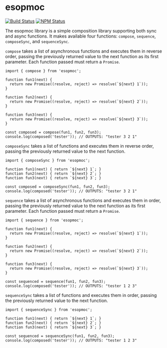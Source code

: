 # esopmoc

[![Build Status](https://travis-ci.org/mbrio/esopmoc.svg?branch=master)](https://travis-ci.org/mbrio/esopmoc)
[![NPM Status](https://nodei.co/npm/esopmoc.png?downloads=true)](https://npmjs.org/package/esopmoc)

The esopmoc library is a simple composition library supporting both sync and
async functions. It makes available four functions: `compose`, `sequence`,
`composeSync`, and `sequenceSync`.

`compose` takes a list of asynchronous functions and executes them in reverse
order, passing the previously returned value to the next function as its first
parameter. Each function passed must return a `Promise`.

```
import { compose } from 'esopmoc';

function fun1(next) {
  return new Promise((resolve, reject) => resolve(`${next} 1`));
}

function fun2(next) {
  return new Promise((resolve, reject) => resolve(`${next} 2`));
}

function fun3(next) {
  return new Promise((resolve, reject) => resolve(`${next} 3`));
}

const composed = compose(fun1, fun2, fun3);
console.log(composed('tester')); // OUTPUTS: "tester 3 2 1"
```

`composeSync` takes a list of functions and executes them in reverse order,
passing the previously returned value to the next function.

```
import { composeSync } from 'esopmoc';

function fun1(next) { return `${next} 1`; }
function fun2(next) { return `${next} 2`; }
function fun3(next) { return `${next} 3`; }

const composed = composeSync(fun1, fun2, fun3);
console.log(composed('tester')); // OUTPUTS: "tester 3 2 1"
```

`sequence` takes a list of asynchronous functions and executes them in order,
passing the previously returned value to the next function as its first
parameter. Each function passed must return a `Promise`.

```
import { sequence } from 'esopmoc';

function fun1(next) {
  return new Promise((resolve, reject) => resolve(`${next} 1`));
}

function fun2(next) {
  return new Promise((resolve, reject) => resolve(`${next} 2`));
}

function fun3(next) {
  return new Promise((resolve, reject) => resolve(`${next} 3`));
}

const sequenced = sequence(fun1, fun2, fun3);
console.log(composed('tester')); // OUTPUTS: "tester 1 2 3"
```

`sequenceSync` takes a list of functions and executes them in order, passing
the previously returned value to the next function.

```
import { sequenceSync } from 'esopmoc';

function fun1(next) { return `${next} 1`; }
function fun2(next) { return `${next} 2`; }
function fun3(next) { return `${next} 3`; }

const sequenced = sequenceSync(fun1, fun2, fun3);
console.log(composed('tester')); // OUTPUTS: "tester 1 2 3"
```
